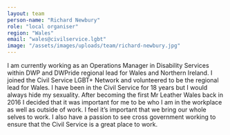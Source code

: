 ```yaml
---
layout: team
person-name: "Richard Newbury"
role: "local organiser"
region: "Wales"
email: "wales@civilservice.lgbt"
image: "/assets/images/uploads/team/richard-newbury.jpg"
---
```


I am currently working as an Operations Manager in Disability Services within DWP and DWPride regional lead for Wales and Northern Ireland. I joined the Civil Service LGBT+ Network and volunteered to be the regional lead for Wales. I have been in the Civil Service for 18 years but I would always hide my sexuality. After becoming the first Mr Leather Wales back in 2016 I decided that it was important for me to be who I am in the workplace as well as outside of work. I feel it’s important that we bring our whole selves to work. I also have a passion to see cross government working to ensure that the Civil Service is a great place to work.